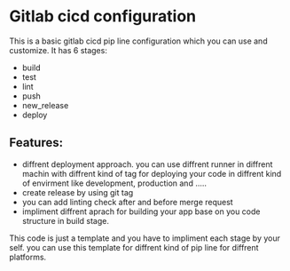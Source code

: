 # Gitlab cicd configuration

This is a basic gitlab cicd pip line configuration which you can use and customize.
It has 6 stages:
* build
*  test
*  lint
*  push
*  new_release
*  deploy

## Features:
* diffrent deployment approach. you can use diffrent runner in diffrent machin with diffrent kind of tag for deploying your code in diffrent kind of envirment like development, production and .....
* create release by using git tag
* you can add linting check after and before merge request
* impliment diffrent aprach for building your app base on you code structure in build stage.

This code is just a template and you have to impliment each stage by your self. you can use this template for diffrent kind of pip line for diffrent platforms.
